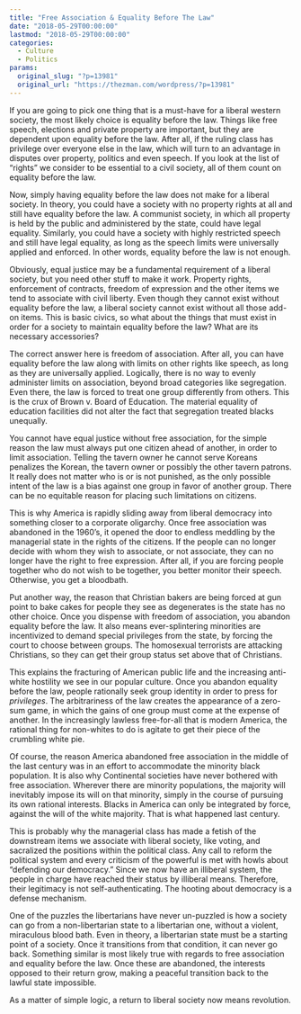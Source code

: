 ```yaml
---
title: "Free Association & Equality Before The Law"
date: "2018-05-29T00:00:00"
lastmod: "2018-05-29T00:00:00"
categories:
  - Culture
  - Politics
params:
  original_slug: "?p=13981"
  original_url: "https://thezman.com/wordpress/?p=13981"
---
```


If you are going to pick one thing that is a must-have for a liberal
western society, the most likely choice is equality before the law.
Things like free speech, elections and private property are important,
but they are dependent upon equality before the law. After all, if the
ruling class has privilege over everyone else in the law, which will
turn to an advantage in disputes over property, politics and even
speech. If you look at the list of “rights” we consider to be essential
to a civil society, all of them count on equality before the law.

Now, simply having equality before the law does not make for a liberal
society. In theory, you could have a society with no property rights at
all and still have equality before the law. A communist society, in
which all property is held by the public and administered by the state,
could have legal equality. Similarly, you could have a society with
highly restricted speech and still have legal equality, as long as the
speech limits were universally applied and enforced. In other words,
equality before the law is not enough.

Obviously, equal justice may be a fundamental requirement of a liberal
society, but you need other stuff to make it work. Property rights,
enforcement of contracts, freedom of expression and the other items we
tend to associate with civil liberty. Even though they cannot exist
without equality before the law, a liberal society cannot exist without
all those add-on items. This is basic civics, so what about the things
that must exist in order for a society to maintain equality before the
law? What are its necessary accessories?

The correct answer here is freedom of association. After all, you can
have equality before the law along with limits on other rights like
speech, as long as they are universally applied. Logically, there is no
way to evenly administer limits on association, beyond broad categories
like segregation. Even there, the law is forced to treat one group
differently from others. This is the crux of Brown v. Board of
Education. The material equality of education facilities did not alter
the fact that segregation treated blacks unequally.

You cannot have equal justice without free association, for the simple
reason the law must always put one citizen ahead of another, in order to
limit association. Telling the tavern owner he cannot serve Koreans
penalizes the Korean, the tavern owner or possibly the other tavern
patrons. It really does not matter who is or is not punished, as the
only possible intent of the law is a bias against one group in favor of
another group. There can be no equitable reason for placing such
limitations on citizens.

This is why America is rapidly sliding away from liberal democracy into
something closer to a corporate oligarchy. Once free association was
abandoned in the 1960’s, it opened the door to endless meddling by the
managerial state in the rights of the citizens. If the people can no
longer decide with whom they wish to associate, or not associate, they
can no longer have the right to free expression. After all, if you are
forcing people together who do not wish to be together, you better
monitor their speech. Otherwise, you get a bloodbath.

Put another way, the reason that Christian bakers are being forced at
gun point to bake cakes for people they see as degenerates is the state
has no other choice. Once you dispense with freedom of association, you
abandon equality before the law. It also means ever-splintering
minorities are incentivized to demand special privileges from the state,
by forcing the court to choose between groups. The homosexual terrorists
are attacking Christians, so they can get their group status set above
that of Christians.

This explains the fracturing of American public life and the increasing
anti-white hostility we see in our popular culture. Once you abandon
equality before the law, people rationally seek group identity in order
to press for *privileges*. The arbitrariness of the law creates the
appearance of a zero-sum game, in which the gains of one group must come
at the expense of another. In the increasingly lawless free-for-all that
is modern America, the rational thing for non-whites to do is agitate to
get their piece of the crumbling white pie.

Of course, the reason America abandoned free association in the middle
of the last century was in an effort to accommodate the minority black
population. It is also why Continental societies have never bothered
with free association. Wherever there are minority populations, the
majority will inevitably impose its will on that minority, simply in the
course of pursuing its own rational interests. Blacks in America can
only be integrated by force, against the will of the white majority.
That is what happened last century.

This is probably why the managerial class has made a fetish of the
downstream items we associate with liberal society, like voting, and
sacralized the positions within the political class. Any call to reform
the political system and every criticism of the powerful is met with
howls about “defending our democracy.” Since we now have an illiberal
system, the people in charge have reached their status by illiberal
means. Therefore, their legitimacy is not self-authenticating. The
hooting about democracy is a defense mechanism.

One of the puzzles the libertarians have never un-puzzled is how a
society can go from a non-libertarian state to a libertarian one,
without a violent, miraculous blood bath. Even in theory, a libertarian
state must be a starting point of a society. Once it transitions from
that condition, it can never go back. Something similar is most likely
true with regards to free association and equality before the law. Once
these are abandoned, the interests opposed to their return grow, making
a peaceful transition back to the lawful state impossible.

As a matter of simple logic, a return to liberal society now means
revolution.
